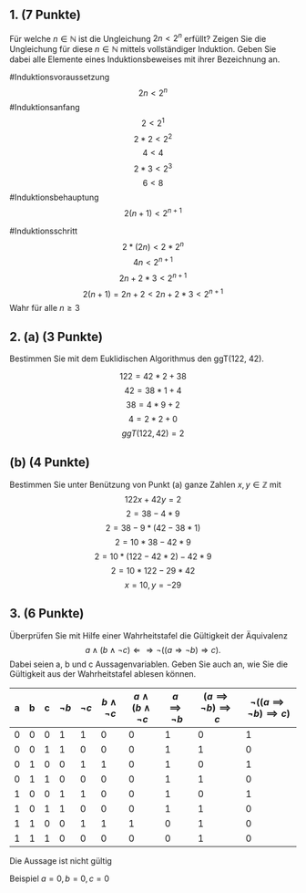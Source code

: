 ## 1. (7 Punkte) 
Für welche $n ∈ \mathbb{N}$ ist die Ungleichung $2n < 2^{n}$ erfüllt? Zeigen Sie die Ungleichung für diese $n ∈ \mathbb{N}$ mittels vollständiger Induktion. Geben Sie dabei alle Elemente eines Induktionsbeweises mit ihrer Bezeichnung an.

#Induktionsvoraussetzung
$$
2n<2^{n}
$$
#Induktionsanfang
$$
2<2^{1}
$$
$$
2*2< 2^{2}
$$
$$
4<4
$$
$$
2*3<2^{3}
$$
$$
6 < 8
$$
#Induktionsbehauptung
$$
2(n+1) < 2^{n+1}
$$

#Induktionsschritt
$$
2*(2n)<2*2^{n}
$$
$$
4n < 2^{n+1}
$$
$$
2n + 2*3 < 2^{n+1}
$$
$$
2(n+1)=2n+2<2n+2*3<2^{n+1}
$$
Wahr für alle $n\geq 3$
## 2. (a) (3 Punkte) 
Bestimmen Sie mit dem Euklidischen Algorithmus den ggT(122, 42).

$$
122 = 42 * 2 + 38
$$
$$
42 = 38 * 1 + 4
$$
$$
38 = 4*9 +2
$$
$$
4 = 2*2 +0
$$
$$
ggT(122,42)=2
$$
## (b) (4 Punkte) 
Bestimmen Sie unter Benützung von Punkt (a) ganze Zahlen $x, y ∈ \mathbb{Z}$ mit
$$122x + 42y = 2$$$$
2 = 38 -4*9
$$
$$
2 = 38 - 9*(42-38*1)
$$
$$
2 = 10 * 38 - 42 * 9
$$
$$
2 = 10 *(122-42*2 )-42*9
$$
$$
2 = 10 * 122 - 29 * 42
$$
$$
x=10, y=-29
$$
## 3. (6 Punkte) 
Überprüfen Sie mit Hilfe einer Wahrheitstafel die Gültigkeit der Äquivalenz
$$a ∧ (b ∧ ¬c) ⇐⇒ ¬((a ⇒ ¬b) ⇒ c).$$
Dabei seien a, b und c Aussagenvariablen. Geben Sie auch an, wie Sie die Gültigkeit aus
der Wahrheitstafel ablesen können.

| a   | b   | c   | $\lnot b$ | $\lnot c$ | $b \land \lnot c$ | $a \land (b \land \lnot c$ | $a \implies \lnot b$ | $(a \implies \lnot b) \implies c$ | $\lnot((a \implies \lnot b)\implies c)$ |
| --- | --- | --- | --------- | --------- | ----------------- | -------------------------- | -------------------- | --------------------------------- | --------------------------------------- |
| 0   | 0   | 0   | 1         | 1         | 0                 | 0                          | 1                    | 0                                 | 1                                       |
| 0   | 0   | 1   | 1         | 0         | 0                 | 0                          | 1                    | 1                                 | 0                                       |
| 0   | 1   | 0   | 0         | 1         | 1                 | 0                          | 1                    | 0                                 | 1                                       |
| 0   | 1   | 1   | 0         | 0         | 0                 | 0                          | 1                    | 1                                 | 0                                       |
| 1   | 0   | 0   | 1         | 1         | 0                 | 0                          | 1                    | 0                                 | 1                                       |
| 1   | 0   | 1   | 1         | 0         | 0                 | 0                          | 1                    | 1                                 | 0                                       |
| 1   | 1   | 0   | 0         | 1         | 1                 | 1                          | 0                    | 1                                 | 0                                       |
| 1   | 1   | 1   | 0         | 0         | 0                 | 0                          | 0                    | 1                                 | 0                                       |
Die Aussage ist nicht gültig

Beispiel
$a=0,b=0,c=0$